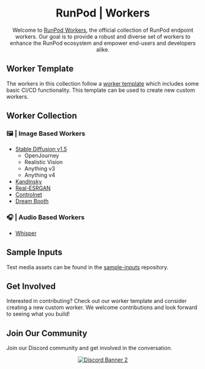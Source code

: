 <div align="center">
<h1>RunPod | Workers</h1>

Welcome to [RunPod Workers](https://www.runpod.io/), the official collection of RunPod endpoint workers. Our goal is to provide a robust and diverse set of workers to enhance the RunPod ecosystem and empower end-users and developers alike.
</div>

## Worker Template

The workers in this collection follow a [worker template](https://github.com/runpod-workers/worker-template) which includes some basic CI/CD functionality. This template can be used to create new custom workers.

## Worker Collection

### 🖼️ | Image Based Workers

- [Stable Diffusion v1.5](https://github.com/runpod-workers/worker-stable_diffusion_v1)
  - OpenJourney
  - Realistic Vision
  - Anything v3
  - Anything v4
- [Kandinsky](https://github.com/runpod-workers/worker-kandinsky)
- [Real-ESRGAN](https://github.com/runpod-workers/worker-esrgan)
- [Controlnet](https://github.com/runpod-workers/worker-controlnet)
- [Dream Booth](https://github.com/runpod-workers/worker-dreambooth)

### 🎧 | Audio Based Workers

- [Whisper](https://github.com/runpod-workers/worker-whisper)

## Sample Inputs

Test media assets can be found in the [sample-inputs](https://github.com/runpod-workers/sample-inputs) repository.

## Get Involved

Interested in contributing? Check out our worker template and consider creating a new custom worker. We welcome contributions and look forward to seeing what you build!

## Join Our Community

Join our Discord community and get involved in the conversation.

<div align="center">

<a target="_blank" href="https://discord.gg/pJ3P2DbUUq">![Discord Banner 2](https://discordapp.com/api/guilds/912829806415085598/widget.png?style=banner2)</a>

</div>
